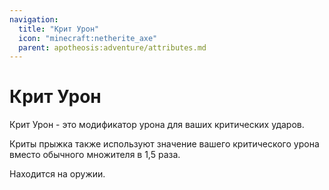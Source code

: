 ```yaml
---
navigation:
  title: "Крит Урон"
  icon: "minecraft:netherite_axe"
  parent: apotheosis:adventure/attributes.md
---
```


# Крит Урон

<Color id="blue">Крит Урон</Color> - это модификатор урона для ваших критических ударов.

 Криты прыжка также используют значение вашего критического урона вместо обычного множителя в 1,5 раза.

Находится на оружии.

